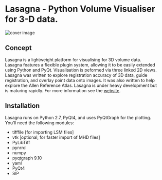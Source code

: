 # Lasagna - Python Volume Visualiser for 3-D data. #


![cover image](http://raacampbell13.github.io/lasagna/images/mainWindow.jpg "Main Window")

## Concept ##
Lasagna is a lightweight platform for visualising for 3D volume data. Lasagna features
a flexible plugin system, allowing it to be easily extended using Python and PyQt. 
Visualisation is peformed via three linked 2D views. Lasagna was written to explore 
registration accuracy of 3D data, guide registration, and overlay point data onto images. 
It was also written to help explore the Allen Reference Atlas. Lasagna is under heavy 
development but is maturing rapidly. For more information see 
the [website](http://raacampbell13.github.io/lasagna).


## Installation ##
Lasagna runs on Python 2.7, PyQt4, and uses PyQtGraph for the plotting. You'll need the following modules:
* tifffile [for importing LSM files]
* vtk [optional, for faster import of MHD files]
* PyLibTiff
* pynrrd
* numpy
* pyqtgraph 9.10
* yaml
* PyQt4
* SIP


